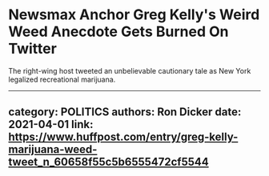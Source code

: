 # Newsmax Anchor Greg Kelly's Weird Weed Anecdote Gets Burned On Twitter

The right-wing host tweeted an unbelievable cautionary tale as New York legalized recreational marijuana.

---
category: POLITICS
authors: Ron Dicker
date: 2021-04-01
link: https://www.huffpost.com/entry/greg-kelly-marijuana-weed-tweet_n_60658f55c5b6555472cf5544
---
